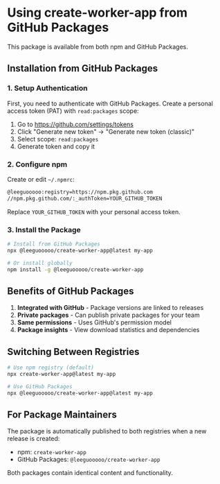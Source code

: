 # Using create-worker-app from GitHub Packages

This package is available from both npm and GitHub Packages.

## Installation from GitHub Packages

### 1. Setup Authentication

First, you need to authenticate with GitHub Packages. Create a personal access token (PAT) with `read:packages` scope:

1. Go to https://github.com/settings/tokens
2. Click "Generate new token" → "Generate new token (classic)"
3. Select scope: `read:packages`
4. Generate token and copy it

### 2. Configure npm

Create or edit `~/.npmrc`:

```bash
@leeguooooo:registry=https://npm.pkg.github.com
//npm.pkg.github.com/:_authToken=YOUR_GITHUB_TOKEN
```

Replace `YOUR_GITHUB_TOKEN` with your personal access token.

### 3. Install the Package

```bash
# Install from GitHub Packages
npx @leeguooooo/create-worker-app@latest my-app

# Or install globally
npm install -g @leeguooooo/create-worker-app
```

## Benefits of GitHub Packages

1. **Integrated with GitHub** - Package versions are linked to releases
2. **Private packages** - Can publish private packages for your team
3. **Same permissions** - Uses GitHub's permission model
4. **Package insights** - View download statistics and dependencies

## Switching Between Registries

```bash
# Use npm registry (default)
npx create-worker-app@latest my-app

# Use GitHub Packages
npx @leeguooooo/create-worker-app@latest my-app
```

## For Package Maintainers

The package is automatically published to both registries when a new release is created:
- npm: `create-worker-app`
- GitHub Packages: `@leeguooooo/create-worker-app`

Both packages contain identical content and functionality.